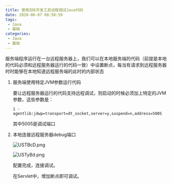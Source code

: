 ```yaml
---
title: 使用IDE开发工具远程调试Java代码
date: 2020-06-07 08:58:59
tags:
 - Java
 - 基础
categories:
 - Java
 - 基础
---
```


服务端程序运行在一台远程服务器上，我们可以在本地服务端的代码（前提是本地的代码必须和远程服务器运行的代码一致）中设置断点，每当有请求到远程服务器时时能够在本地知道远程服务端的此时的内部状态

<!--more-->

1. 服务端使用特定JVM参数运行代码

   要让远程服务器运行的代码支持远程调试，则启动的时候必须加上特定的JVM参数，这些参数是：

   ```
   1 -agentlib:jdwp=transport=dt_socket,server=y,suspend=n,address=5005
   ```

   其中5005是调试端口

2. 本地连接远程服务器debug端口

   ![USTBcD.png](https://s1.ax1x.com/2020/07/05/USTBcD.png)

   ![USTyBd.png](https://s1.ax1x.com/2020/07/05/USTyBd.png)

   配置完成，连接调试。

   在Servlet中，增加断点即可调试。

   

